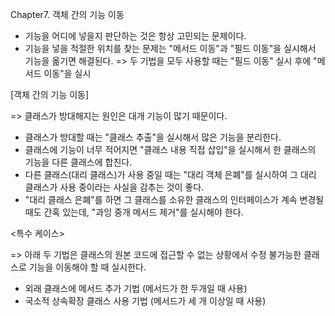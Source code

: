 Chapter7. 객체 간의 기능 이동

- 기능을 어디에 넣을지 판단하는 것은 항상 고민되는 문제이다.
- 기능을 넣을 적절한 위치를 찾는 문제는 "메서드 이동"과 "필드 이동"을 실시해서 기능을 옮기면 해결된다.
=> 두 기법을 모두 사용할 때는 "필드 이동" 실시 후에 "메서드 이동"을 실시

[객체 간의 기능 이동]

=> 클래스가 방대해지는 원인은 대개 기능이 많기 때문이다.

- 클래스가 방대할 때는 "클래스 추출"을 실시해서 많은 기능을 분리한다.
- 클래스에 기능이 너무 적어지면 "클래스 내용 직접 삽입"을 실시해서 한 클래스의 기능을 다른 클래스에 합친다.
- 다른 클래스(대리 클래스)가 사용 중일 때는 "대리 객체 은폐"를 실시하여 그 대리 클래스가 사용 중이라는 사실을 감추는 것이 좋다.
- "대리 클래스 은폐"를 하면 그 클래스를 소유한 클래스의 인터페이스가 계속 변경될 때도 간혹 있는데, "과잉 중개 메서드 제거"를 실시해야 한다.

<특수 케이스>

=> 아래 두 기법은 클래스의 원본 코드에 접근할 수 없는 상황에서 수정 불가능한 클래스로 기능을 이동해야 할 때 실시한다.
- 외래 클래스에 메서드 추가 기법 (메서드가 한 두개일 때 사용)
- 국소적 상속확장 클래스 사용 기법 (메서드가 세 개 이상일 때 사용)
